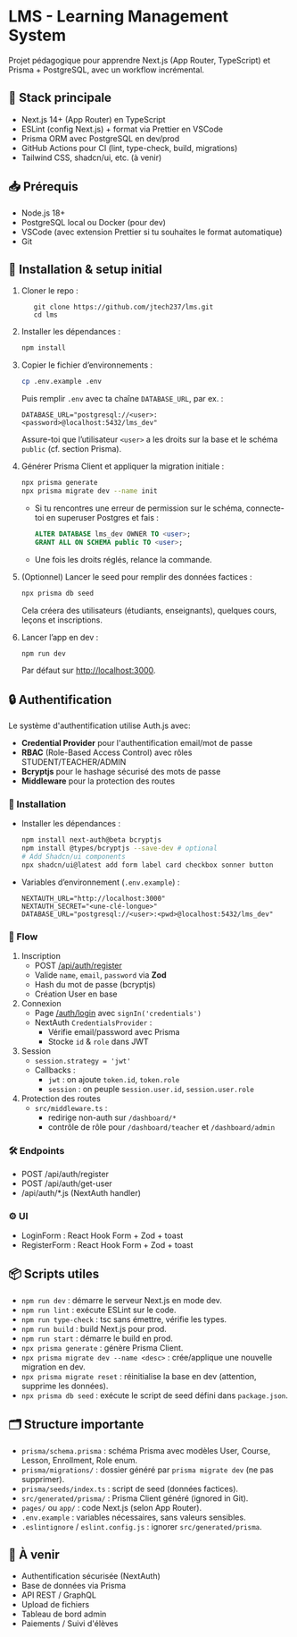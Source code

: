 # LMS - Learning Management System

Projet pédagogique pour apprendre Next.js (App Router, TypeScript) et Prisma + PostgreSQL, avec un workflow incrémental.

## 🚀 Stack principale

- Next.js 14+ (App Router) en TypeScript
- ESLint (config Next.js) + format via Prettier en VSCode
- Prisma ORM avec PostgreSQL en dev/prod
- GitHub Actions pour CI (lint, type-check, build, migrations)
- Tailwind CSS, shadcn/ui, etc. (à venir)

## 📥 Prérequis

- Node.js 18+
- PostgreSQL local ou Docker (pour dev)
- VSCode (avec extension Prettier si tu souhaites le format automatique)
- Git

## 🔧 Installation & setup initial

1. Cloner le repo :

    ```shell
       git clone https://github.com/jtech237/lms.git
       cd lms
    ```

2. Installer les dépendances :

   ```bash
   npm install
   ```

3. Copier le fichier d’environnements :

   ```bash
   cp .env.example .env
   ```

   Puis remplir `.env` avec ta chaîne `DATABASE_URL`, par ex. :

   ```
   DATABASE_URL="postgresql://<user>:<password>@localhost:5432/lms_dev"
   ```

   Assure-toi que l’utilisateur `<user>` a les droits sur la base et le schéma `public` (cf. section Prisma).

4. Générer Prisma Client et appliquer la migration initiale :

   ```bash
   npx prisma generate
   npx prisma migrate dev --name init
   ```

    * Si tu rencontres une erreur de permission sur le schéma, connecte-toi en superuser Postgres et fais :

      ```sql
      ALTER DATABASE lms_dev OWNER TO <user>;
      GRANT ALL ON SCHEMA public TO <user>;
      ```
    * Une fois les droits réglés, relance la commande.

5. (Optionnel) Lancer le seed pour remplir des données factices :

   ```bash
   npx prisma db seed
   ```

   Cela créera des utilisateurs (étudiants, enseignants), quelques cours, leçons et inscriptions.

6. Lancer l’app en dev :

   ```bash
   npm run dev
   ```

   Par défaut sur [http://localhost:3000](http://localhost:3000).

## 🔒 Authentification

Le système d'authentification utilise Auth.js avec:

- **Credential Provider** pour l'authentification email/mot de passe
- **RBAC** (Role-Based Access Control) avec rôles STUDENT/TEACHER/ADMIN
- **Bcryptjs** pour le hashage sécurisé des mots de passe
- **Middleware** pour la protection des routes

### 🔧 Installation

- Installer les dépendances :
   ```bash
  npm install next-auth@beta bcryptjs
  npm install @types/bcryptjs --save-dev # optional
  # Add Shadcn/ui components
  npx shadcn/ui@latest add form label card checkbox sonner button
   ```
- Variables d’environnement (`.env.example`) :
   ```env
   NEXTAUTH_URL="http://localhost:3000"
   NEXTAUTH_SECRET="<une-clé-longue>"
   DATABASE_URL="postgresql://<user>:<pwd>@localhost:5432/lms_dev"
   ```

### 🔑 Flow

1. Inscription
    * POST [/api/auth/register](http://localhost:3000/auth/register)
    * Valide `name`, `email`, `password` via **Zod**
    * Hash du mot de passe (bcryptjs)
    * Création User en base
2. Connexion
    * Page [/auth/login](http://localhost:3000/auth/login) avec `signIn('credentials')`
    * NextAuth `CredentialsProvider` :
        * Vérifie email/password avec Prisma
        * Stocke `id` & `role` dans JWT
3. Session
    * `session.strategy = 'jwt'`
    * Callbacks :
        * `jwt` : on ajoute `token.id`, `token.role`
        * `session` : on peuple s`ession.user.id`, `session.user.role`
4. Protection des routes
    * `src/middleware.ts` :
        * redirige non-auth sur `/dashboard/*`
        * contrôle de rôle pour `/dashboard/teacher` et `/dashboard/admin`

### 🛠️ Endpoints

* POST /api/auth/register
* POST /api/auth/get-user
* /api/auth/*.js (NextAuth handler)

### ⚙️ UI

* LoginForm : React Hook Form + Zod + toast
* RegisterForm : React Hook Form + Zod + toast

## 📦 Scripts utiles

* `npm run dev` : démarre le serveur Next.js en mode dev.
* `npm run lint` : exécute ESLint sur le code.
* `npm run type-check` : tsc sans émettre, vérifie les types.
* `npm run build` : build Next.js pour prod.
* `npm run start` : démarre le build en prod.
* `npx prisma generate` : génère Prisma Client.
* `npx prisma migrate dev --name <desc>` : crée/applique une nouvelle migration en dev.
* `npx prisma migrate reset` : réinitialise la base en dev (attention, supprime les données).
* `npx prisma db seed` : exécute le script de seed défini dans `package.json`.

## 🗂️ Structure importante

* `prisma/schema.prisma` : schéma Prisma avec modèles User, Course, Lesson, Enrollment, Role enum.
* `prisma/migrations/` : dossier généré par `prisma migrate dev` (ne pas supprimer).
* `prisma/seeds/index.ts` : script de seed (données factices).
* `src/generated/prisma/` : Prisma Client généré (ignored in Git).
* `pages/` ou `app/` : code Next.js (selon App Router).
* `.env.example` : variables nécessaires, sans valeurs sensibles.
* `.eslintignore` / `eslint.config.js` : ignorer `src/generated/prisma`.

## 📄 À venir

* Authentification sécurisée (NextAuth)
* Base de données via Prisma
* API REST / GraphQL
* Upload de fichiers
* Tableau de bord admin
* Paiements / Suivi d'élèves

